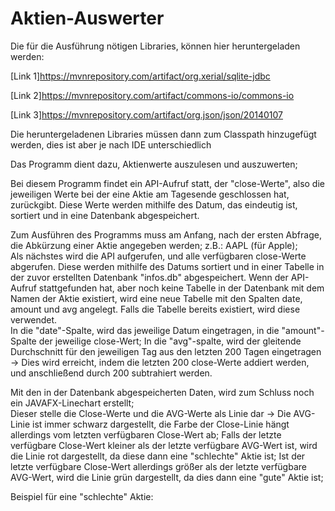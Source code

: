 <h1>Aktien-Auswerter</h1>

Die für die Ausführung nötigen Libraries, können hier heruntergeladen werden:

[Link 1]https://mvnrepository.com/artifact/org.xerial/sqlite-jdbc

[Link 2]https://mvnrepository.com/artifact/commons-io/commons-io

[Link 3]https://mvnrepository.com/artifact/org.json/json/20140107

Die heruntergeladenen Libraries müssen dann zum Classpath hinzugefügt werden, dies ist aber je nach IDE unterschiedlich

Das Programm dient dazu, Aktienwerte auszulesen und auszuwerten;

Bei diesem Programm findet ein API-Aufruf statt, der "close-Werte", also die jeweiligen Werte bei der eine Aktie am Tagesende geschlossen hat, zurückgibt.
Diese Werte werden mithilfe des Datum, das eindeutig ist, sortiert und in eine Datenbank abgespeichert. 

Zum Ausführen des Programms muss am Anfang, nach der ersten Abfrage, die Abkürzung einer Aktie angegeben werden; z.B.: AAPL (für Apple); <br>
Als nächstes wird die API aufgerufen, und alle verfügbaren close-Werte abgerufen. 
Diese werden mithilfe des Datums sortiert und in einer Tabelle in der zuvor erstellten Datenbank "infos.db" abgespeichert. Wenn der API-Aufruf stattgefunden hat, 
aber noch keine Tabelle in der Datenbank mit dem Namen der Aktie existiert, wird eine neue Tabelle mit den Spalten date, amount und avg angelegt. 
Falls die Tabelle bereits existiert, wird diese verwendet. <br>
In die "date"-Spalte, wird das jeweilige Datum eingetragen, in die "amount"-Spalte der jeweilige close-Wert;
In die "avg"-spalte, wird der gleitende Durchschnitt für den jeweiligen Tag aus den letzten 200 Tagen eingetragen -> Dies wird erreicht, indem die letzten 200 close-Werte addiert werden, und anschließend durch 200 subtrahiert werden. 

Mit den in der Datenbank abgespeicherten Daten, wird zum Schluss noch ein JAVAFX-Linechart erstellt;<br>
Dieser stelle die Close-Werte und die AVG-Werte als Linie dar -> Die AVG-Linie ist immer schwarz dargestellt, die Farbe der Close-Linie hängt allerdings vom letzten verfügbaren Close-Wert ab;
Falls der letzte verfügbare Close-Wert kleiner als der letzte verfügbare AVG-Wert ist, wird die Linie rot dargestellt, da diese dann eine "schlechte" Aktie ist;
Ist der letzte verfügbare Close-Wert allerdings größer als der letzte verfügbare AVG-Wert, wird die Linie grün dargestellt, da dies dann eine "gute" Aktie ist;

Beispiel für eine "schlechte" Aktie:
<img source = "https://github.com/Nnnoooaaahhhh/4AHW_SWP_HUEs/blob/master/StockMarketProject/exampleRed.PNG"/>
